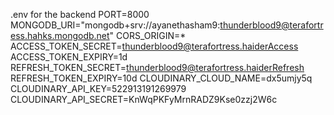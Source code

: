 .env for the backend 
PORT=8000
MONGODB_URI="mongodb+srv://ayanethasham9:thunderblood9@terafortress.hahks.mongodb.net"
CORS_ORIGIN=*
ACCESS_TOKEN_SECRET=thunderblood9@terafortress.haiderAccess
ACCESS_TOKEN_EXPIRY=1d
REFRESH_TOKEN_SECRET=thunderblood9@terafortress.haiderRefresh
REFRESH_TOKEN_EXPIRY=10d
CLOUDINARY_CLOUD_NAME=dx5umjy5q
CLOUDINARY_API_KEY=522913191269979
CLOUDINARY_API_SECRET=KnWqPKFyMrnRADZ9Kse0zzj2W6c

